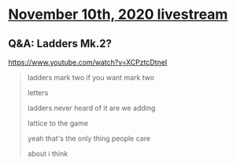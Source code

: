 # [November 10th, 2020 livestream](../2020-11-10.md)
## Q&A: Ladders Mk.2?
https://www.youtube.com/watch?v=XCPztcDtneI
> ladders mark two if you want mark two
> 
> letters
> 
> ladders never heard of it are we adding
> 
> lattice to the game
> 
> yeah that's the only thing people care
> 
> about i think
> 

